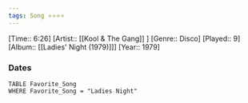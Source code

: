 ```yaml
---
tags: Song ⭐⭐⭐⭐ 
---
```

[Time:: 6:26]
[Artist:: [[Kool & The Gang]] ]
[Genre:: Disco]
[Played:: 9]
[Album:: [[Ladies' Night (1979)]]]
[Year:: 1979]
### Dates
````dataview
TABLE Favorite_Song
WHERE Favorite_Song = "Ladies Night"
````